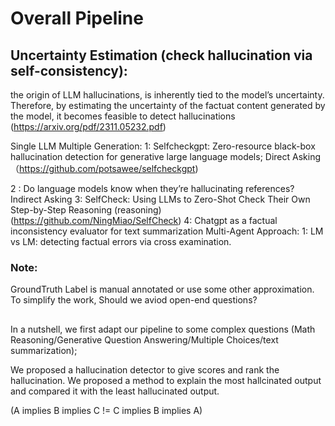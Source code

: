 # Overall Pipeline

## Uncertainty Estimation (check hallucination via self-consistency):
the origin of LLM hallucinations, is inherently tied to the model’s uncertainty. Therefore, by estimating the uncertainty of the factuat content generated by the model, it becomes feasible to detect hallucinations (https://arxiv.org/pdf/2311.05232.pdf)

Single LLM Multiple Generation:
1: Selfcheckgpt: Zero-resource black-box hallucination detection for generative large language
models; Direct Asking （https://github.com/potsawee/selfcheckgpt)

2 : Do language models know when they’re hallucinating references? Indirect Asking
3: SelfCheck: Using LLMs to Zero-Shot Check Their Own Step-by-Step Reasoning (reasoning) (https://github.com/NingMiao/SelfCheck)
4:  Chatgpt as a factual inconsistency evaluator for text summarization
Multi-Agent Approach:
1: LM vs LM: detecting factual errors via cross examination. 

### Note:
GroundTruth Label is manual annotated or use some other approximation. To simplify the work, Should we aviod open-end questions?

## 


In a nutshell, we first adapt our pipeline to some complex questions (Math Reasoning/Generative Question Answering/Multiple Choices/text summarization);    


We proposed a hallucination detector to give scores and rank the hallucination.
We proposed a method to explain the most hallcinated output and compared it with the least hallucinated output.


(A implies B implies C != C implies B implies A)






